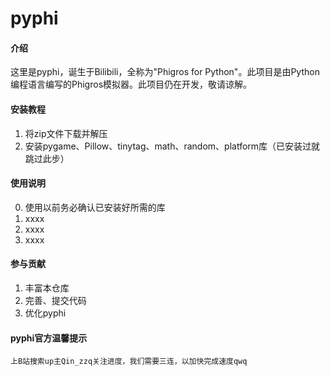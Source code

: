 # pyphi

#### 介绍
这里是pyphi，诞生于Bilibili，全称为"Phigros for Python"。此项目是由Python编程语言编写的Phigros模拟器。此项目仍在开发，敬请谅解。

#### 安装教程

1.  将zip文件下载并解压
2.  安装pygame、Pillow、tinytag、math、random、platform库（已安装过就跳过此步）

#### 使用说明

0.  使用以前务必确认已安装好所需的库
1.  xxxx
2.  xxxx
3.  xxxx

#### 参与贡献

1.  丰富本仓库
2.  完善、提交代码
3.  优化pyphi


#### pyphi官方温馨提示

    上B站搜索up主Qin_zzq关注进度，我们需要三连，以加快完成速度qwq
